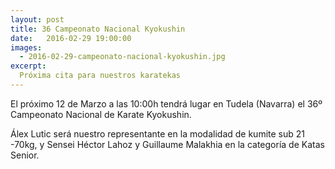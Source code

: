 ```yaml
---
layout: post
title: 36 Campeonato Nacional Kyokushin
date:   2016-02-29 19:00:00
images:
  - 2016-02-29-campeonato-nacional-kyokushin.jpg
excerpt:
  Próxima cita para nuestros karatekas
---
```

El próximo 12 de Marzo a las 10:00h tendrá lugar en Tudela (Navarra) el 36º Campeonato Nacional de Karate Kyokushin.

Álex Lutic será nuestro representante en la modalidad de kumite sub 21 -70kg, y
Sensei Héctor Lahoz y Guillaume Malakhia en la categoría de Katas Senior.
